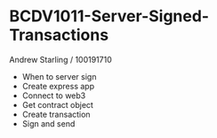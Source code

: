 # BCDV1011-Server-Signed-Transactions

Andrew Starling / 100191710

* When to server sign
* Create express app
* Connect to web3
* Get contract object
* Create transaction
* Sign and send
